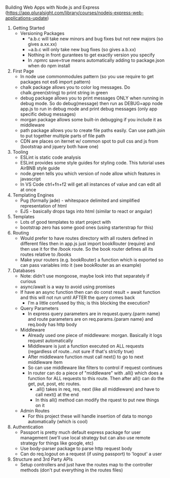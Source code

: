 Building Web Apps with Node.js and Express
(https://app.pluralsight.com/library/courses/nodejs-express-web-applications-update)

1. Getting Started
    * Versioning Packages
        * ^a.b.c will take new minors and bug fixes but not new majors (so gives a.xx.xx)
        * ~a.b.c will only take new bug fixes (so gives a.b.xx)
        * Nothing in front gurantees to get exactly version you specify
        * In .npmrc save=true means automatically adding to package.json when do npm install
2. First Page
    * In node use commonmodules pattern (so you use require to get packages not es6 import pattern)
    * chalk package allows you to color log messages. Do chalk.green(string) to print string in green
    * debug package allows you to print messages ONLY when running in debug mode. So do debug(message)
      then run as DEBUG=app node app.js to run in debug mode and print debug messages (only app specific debug messages)
    * morgan package allows some built-in debugging if you include it as middleware
    * path package allows you to create file paths easily. Can use path.join to put together multiple parts of file path
    * CDN are places on iternet w/ common spot to pull css and js from (bootstrap and jquery both have one)
3. Tooling
    * ESLint is static code analysis
    * ESLint provides some style guides for styling code. This tutorial uses AirBNB style guide
    * node.green tells you which version of node allow which features in javascript
    * In VS Code ctrl+fn+f2 will get all instances of value and can edit all at once
4. Templating Engines
    * Pug (formally jade) - whitespace delimited and simplified representation of html
    * EJS - basically drops tags into html (similar to react or angular)
5. Templates
    * Lots of good templates to start project with
    * bootstrap zero has some good ones (using starterstrap for this)
6. Routing
    * Would prefer to have routes directory with all routers defined in different files then in app.js just import bookRouter (require) and then use it for the /book route. So the book router defines all its routes relative to /books
    * Make your routers (e.g. bookRouter) a function which is exported so can pass variables into it (see bookRouter as an example)
7. Databases
    * Note: didn't use mongoose, maybe look into that separately if curious
    * async/await is a way to avoid using promises
    * If have an async function then can do const result = await function and this will not run until AFTER the query comes back
        * I'm a little confused by this; is this blocking the execution?
    * Query Parameters
        * In express query parameters are in request.query.{parm name} and route parameters are on req.params.{param name} and req.body has http body
    * Middleware
        * Already used one piece of middleware: morgan. Basically it logs request automatically
        * Middleware is just a function executed on ALL requests (regardless of route...not sure if that's strictly true)
        * After middleware function must call next() to go to next middleware item
        * So can use middleware like filters to control if request continues
        * In router can do a piece of "middleware" with .all() which does a function for ALL requests to this
          route. Then after all() can do the get, put, post, etc routes.
            * .all() takes in req, res, next (like all middleware) and have to call next() at the end
            * In this all() method can modify the rquest to put new things on it
    * Admin Routes
        * For this project these will handle insertion of data to mongo automatically (which is cool)
8. Authentication
    * Passport is pretty much default express package for user management (we'll use local strategy but can also use remote strategy for things like google, etc)
    * Use body-parser package to parse http request body
    * Can do req.logout on a request (if using passport) to 'logout' a user
9. Structure and 3rd Party APIs
    * Setup controllers and just have the routes map to the controller methods (don't put everything in the routes files)